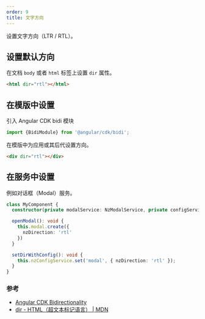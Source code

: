 ```yaml
---
order: 9
title: 文字方向
---
```


设置文字方向（LTR / RTL）。

## 设置默认方向

在文档 `body` 或者 `html` 标签上设置 `dir` 属性。

```html
<html dir="rtl"></html>
```

## 在模版中设置

引入 Angular CDK bidi 模块

```typescript
import {BidiModule} from '@angular/cdk/bidi';
```

在模版中为应用或其后代设置方向。

```html
<div dir="rtl"></div>
```

## 在服务中设置

例如对话框（Modal）服务。

```typescript
class MyComponent {
  constructor(private modalService: NzModalService, private configService: NzConfigService) { }

  openModal(): void {
    this.modal.create({
      nzDirection: 'rtl'
    })
  }

  setDirWithConfig(): void {
    this.nzConfigService.set('modal', { nzDirection: 'rtl' });
  }
}
```


### 参考

- [Angular CDK Bidirectionality](https://material.angular.io/cdk/bidi/api)
- [dir - HTML（超文本标记语言） | MDN](https://developer.mozilla.org/zh-CN/docs/Web/HTML/Global_attributes/dir)
